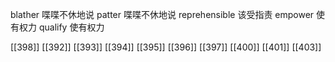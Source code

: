 




blather 喋喋不休地说
patter 喋喋不休地说
reprehensible 该受指责
empower 使有权力
qualify 使有权力

[[398]]
[[392]]
[[393]]
[[394]]
[[395]]
[[396]]
[[397]]
[[400]]
[[401]]
[[403]]